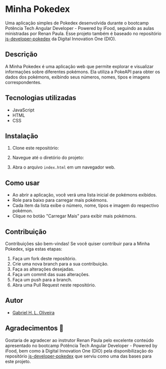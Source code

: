 # Minha Pokedex

Uma aplicação simples de Pokedex desenvolvida durante o bootcamp Potência Tech Angular Developer - Powered by iFood, seguindo as aulas ministradas por Renan Paula. Esse projeto também é baseado no repositório [js-developer-pokedex](https://github.com/digitalinnovationone/js-developer-pokedex) da Digital Innovation One (DIO).

## Descrição

A Minha Pokedex é uma aplicação web que permite explorar e visualizar informações sobre diferentes pokémons. Ela utiliza a PokeAPI para obter os dados dos pokémons, exibindo seus números, nomes, tipos e imagens correspondentes.

## Tecnologias utilizadas

- JavaScript
- HTML
- CSS

## Instalação

1. Clone este repositório:

2. Navegue até o diretório do projeto:

3. Abra o arquivo `index.html` em um navegador web.

## Como usar

- Ao abrir a aplicação, você verá uma lista inicial de pokémons exibidos.
- Role para baixo para carregar mais pokémons.
- Cada item da lista exibe o número, nome, tipos e imagem do respectivo pokémon.
- Clique no botão "Carregar Mais" para exibir mais pokémons.

## Contribuição

Contribuições são bem-vindas! Se você quiser contribuir para a Minha Pokedex, siga estas etapas:

1. Faça um fork deste repositório.
2. Crie uma nova branch para a sua contribuição.
3. Faça as alterações desejadas.
4. Faça um commit das suas alterações.
5. Faça um push para a branch.
6. Abra uma Pull Request neste repositório.

## Autor 

- [Gabriel H. L. Oliveira](https://github.com/GabrielV26)

## Agradecimentos 👏

Gostaria de agradecer ao instrutor Renan Paula pelo excelente conteúdo apresentado no bootcamp Potência Tech Angular Developer - Powered by iFood, bem como à Digital Innovation One (DIO) pela disponibilização do repositório [js-developer-pokedex](https://github.com/digitalinnovationone/js-developer-pokedex) que serviu como uma das bases para este projeto.
